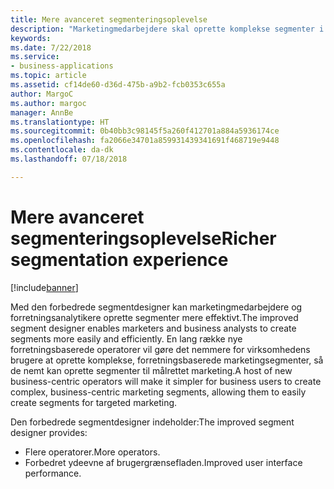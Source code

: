 ```yaml
---
title: Mere avanceret segmenteringsoplevelse
description: "Marketingmedarbejdere skal oprette komplekse segmenter i deres daglige arbejde på en effektiv og intuitiv måde."
keywords: 
ms.date: 7/22/2018
ms.service:
- business-applications
ms.topic: article
ms.assetid: cf14de60-d36d-475b-a9b2-fcb0353c655a
author: MargoC
ms.author: margoc
manager: AnnBe
ms.translationtype: HT
ms.sourcegitcommit: 0b40bb3c98145f5a260f412701a884a5936174ce
ms.openlocfilehash: fa2066e34701a859931439341691f468719e9448
ms.contentlocale: da-dk
ms.lasthandoff: 07/18/2018

---
```


# <a name="richer-segmentation-experience"></a><span data-ttu-id="416dc-103">Mere avanceret segmenteringsoplevelse</span><span class="sxs-lookup"><span data-stu-id="416dc-103">Richer segmentation experience</span></span>

[!include[banner](../../../includes/banner.md)]

<span data-ttu-id="416dc-104">Med den forbedrede segmentdesigner kan marketingmedarbejdere og forretningsanalytikere oprette segmenter mere effektivt.</span><span class="sxs-lookup"><span data-stu-id="416dc-104">The improved segment designer enables marketers and business analysts to create segments more easily and efficiently.</span></span> <span data-ttu-id="416dc-105">En lang række nye forretningsbaserede operatorer vil gøre det nemmere for virksomhedens brugere at oprette komplekse, forretningsbaserede marketingsegmenter, så de nemt kan oprette segmenter til målrettet marketing.</span><span class="sxs-lookup"><span data-stu-id="416dc-105">A host of new business-centric operators will make it simpler for business users to create complex, business-centric marketing segments, allowing them to easily create segments for targeted marketing.</span></span>

<span data-ttu-id="416dc-106">Den forbedrede segmentdesigner indeholder:</span><span class="sxs-lookup"><span data-stu-id="416dc-106">The improved segment designer provides:</span></span>

- <span data-ttu-id="416dc-107">Flere operatorer.</span><span class="sxs-lookup"><span data-stu-id="416dc-107">More operators.</span></span>
- <span data-ttu-id="416dc-108">Forbedret ydeevne af brugergrænsefladen.</span><span class="sxs-lookup"><span data-stu-id="416dc-108">Improved user interface performance.</span></span>

<!--
### Who uses this feature
Marketers, marketing managers, and demand marketers
### Setup required
None
-->

